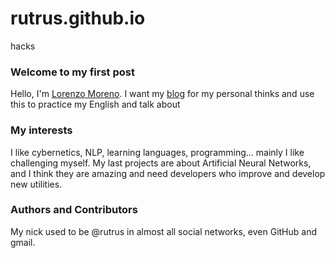 # rutrus.github.io
hacks

### Welcome to my first post
Hello, I'm [Lorenzo Moreno](http://lorenzomoreno.es). I want my [blog](http://lorenzomoreno.es/blog) for my personal thinks and use this to practice my English and talk about 

### My interests
I like cybernetics, NLP, learning languages, programming... mainly I like challenging myself.
My last projects are about Artificial Neural Networks, and I think they are amazing and need developers who improve and develop new utilities. 

### Authors and Contributors
My nick used to be @rutrus in almost all social networks, even GitHub and gmail.
